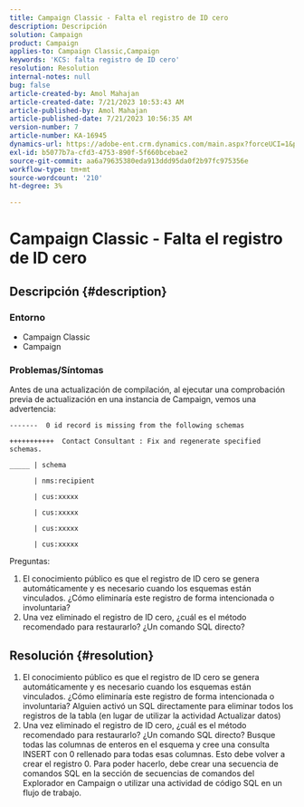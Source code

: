 ```yaml
---
title: Campaign Classic - Falta el registro de ID cero
description: Descripción
solution: Campaign
product: Campaign
applies-to: Campaign Classic,Campaign
keywords: 'KCS: falta registro de ID cero'
resolution: Resolution
internal-notes: null
bug: false
article-created-by: Amol Mahajan
article-created-date: 7/21/2023 10:53:43 AM
article-published-by: Amol Mahajan
article-published-date: 7/21/2023 10:56:35 AM
version-number: 7
article-number: KA-16945
dynamics-url: https://adobe-ent.crm.dynamics.com/main.aspx?forceUCI=1&pagetype=entityrecord&etn=knowledgearticle&id=8593aad9-b427-ee11-9966-6045bd0067ea
exl-id: b5077b7a-cfd3-4753-890f-5f660bcebae2
source-git-commit: aa6a79635380eda913ddd95da0f2b97fc975356e
workflow-type: tm+mt
source-wordcount: '210'
ht-degree: 3%

---
```


# Campaign Classic - Falta el registro de ID cero

## Descripción {#description}


### <b>Entorno</b>

- Campaign Classic
- Campaign




### <b>Problemas/Síntomas</b>

Antes de una actualización de compilación, al ejecutar una comprobación previa de actualización en una instancia de Campaign, vemos una advertencia:


```
-------  0 id record is missing from the following schemas

+++++++++++  Contact Consultant : Fix and regenerate specified schemas.

_____ | schema                   

      | nms:recipient            

      | cus:xxxxx     

      | cus:xxxxx         

      | cus:xxxxx        

      | cus:xxxxx
```


Preguntas:

1. El conocimiento público es que el registro de ID cero se genera automáticamente y es necesario cuando los esquemas están vinculados. ¿Cómo eliminaría este registro de forma intencionada o involuntaria?
2. Una vez eliminado el registro de ID cero, ¿cuál es el método recomendado para restaurarlo? ¿Un comando SQL directo?



## Resolución {#resolution}


1. El conocimiento público es que el registro de ID cero se genera automáticamente y es necesario cuando los esquemas están vinculados. ¿Cómo eliminaría este registro de forma intencionada o involuntaria? Alguien activó un SQL directamente para eliminar todos los registros de la tabla (en lugar de utilizar la actividad Actualizar datos)
2. Una vez eliminado el registro de ID cero, ¿cuál es el método recomendado para restaurarlo? ¿Un comando SQL directo? Busque todas las columnas de enteros en el esquema y cree una consulta INSERT con 0 rellenado para todas esas columnas. Esto debe volver a crear el registro 0. Para poder hacerlo, debe crear una secuencia de comandos SQL en la sección de secuencias de comandos del Explorador en Campaign o utilizar una actividad de código SQL en un flujo de trabajo.
